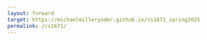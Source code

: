 ```yaml
---
layout: forward
target: https://michaelmilleryoder.github.io/cs1671_spring2025
permalink: /cs1671/
---
```

